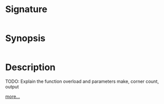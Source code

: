 # Signature
```vikid-signature
```

# Synopsis
```vikid-synopsis
```

# Description
TODO: Explain the function overload and parameters make, corner count, output

[more...](https://en.wikipedia.org/wiki/Regular_polygon)